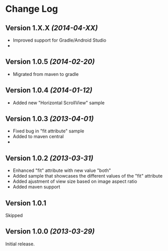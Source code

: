 Change Log
==========
Version 1.X.X *(2014-04-XX)*
----------------------------
* Improved support for Gradle/Android Studio
* 

Version 1.0.5 *(2014-02-20)*
----------------------------
* Migrated from maven to gradle

Version 1.0.4 *(2014-01-12)*
----------------------------
* Added new "Horizontal ScrollView" sample

Version 1.0.3 *(2013-04-01)*
----------------------------
* Fixed bug in "fit attribute" sample
* Added to maven central
* 
Version 1.0.2 *(2013-03-31)*
----------------------------
* Enhanced "fit" attribute with new value "both"
* Added sample that showcases the different values of the "fit" attribute
* Added ajustment of view size based on image aspect ratio
* Added maven support

Version 1.0.1 
----------------------------
Skipped

Version 1.0.0 *(2013-03-29)*
----------------------------
Initial release.
